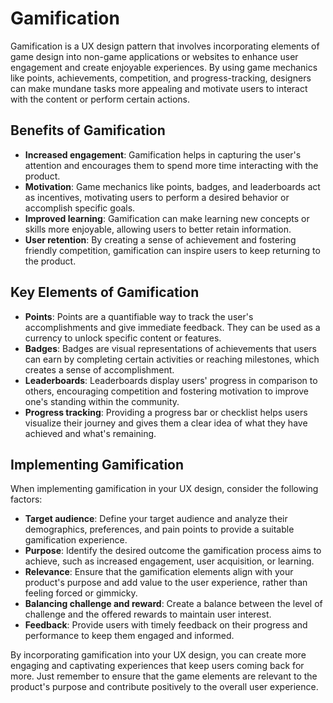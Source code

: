 # Gamification

Gamification is a UX design pattern that involves incorporating elements of game design into non-game applications or websites to enhance user engagement and create enjoyable experiences. By using game mechanics like points, achievements, competition, and progress-tracking, designers can make mundane tasks more appealing and motivate users to interact with the content or perform certain actions.

## Benefits of Gamification

* **Increased engagement**: Gamification helps in capturing the user's attention and encourages them to spend more time interacting with the product.
* **Motivation**: Game mechanics like points, badges, and leaderboards act as incentives, motivating users to perform a desired behavior or accomplish specific goals.
* **Improved learning**: Gamification can make learning new concepts or skills more enjoyable, allowing users to better retain information.
* **User retention**: By creating a sense of achievement and fostering friendly competition, gamification can inspire users to keep returning to the product.

## Key Elements of Gamification

- **Points**: Points are a quantifiable way to track the user's accomplishments and give immediate feedback. They can be used as a currency to unlock specific content or features.
- **Badges**: Badges are visual representations of achievements that users can earn by completing certain activities or reaching milestones, which creates a sense of accomplishment.
- **Leaderboards**: Leaderboards display users' progress in comparison to others, encouraging competition and fostering motivation to improve one's standing within the community.
- **Progress tracking**: Providing a progress bar or checklist helps users visualize their journey and gives them a clear idea of what they have achieved and what's remaining.

## Implementing Gamification

When implementing gamification in your UX design, consider the following factors:

- **Target audience**: Define your target audience and analyze their demographics, preferences, and pain points to provide a suitable gamification experience.
- **Purpose**: Identify the desired outcome the gamification process aims to achieve, such as increased engagement, user acquisition, or learning.
- **Relevance**: Ensure that the gamification elements align with your product's purpose and add value to the user experience, rather than feeling forced or gimmicky.
- **Balancing challenge and reward**: Create a balance between the level of challenge and the offered rewards to maintain user interest.
- **Feedback**: Provide users with timely feedback on their progress and performance to keep them engaged and informed.

By incorporating gamification into your UX design, you can create more engaging and captivating experiences that keep users coming back for more. Just remember to ensure that the game elements are relevant to the product's purpose and contribute positively to the overall user experience.